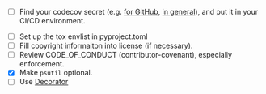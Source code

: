- [ ] Find your codecov secret (e.g. [for GitHub][1], [in general][2]),
      and put it in your CI/CD environment.

[1]: https://codecov.io/gh/charmoniumQ/charmonium.time_block
[2]: https://docs.codecov.io/docs

- [ ] Set up the tox envlist in pyproject.toml
- [ ] Fill copyright informaiton into license (if necessary).
- [ ] Review CODE_OF_CONDUCT (contributor-covenant), especially enforcement.
- [x] Make `psutil` optional.
- [ ] Use [Decorator](https://github.com/micheles/decorator/blob/master/docs/documentation.md)
